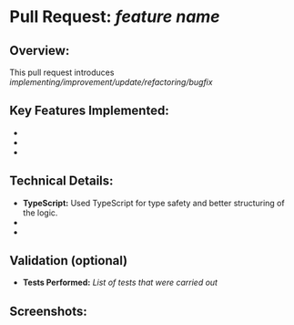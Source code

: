 # Pull Request: _feature name_

## Overview:

This pull request introduces _implementing/improvement/update/refactoring/bugfix_

## Key Features Implemented:

-
-
-

## Technical Details:

- **TypeScript:** Used TypeScript for type safety and better structuring of the logic.
-
-

## Validation (optional)

- **Tests Performed:** _List of tests that were carried out_

## Screenshots:
